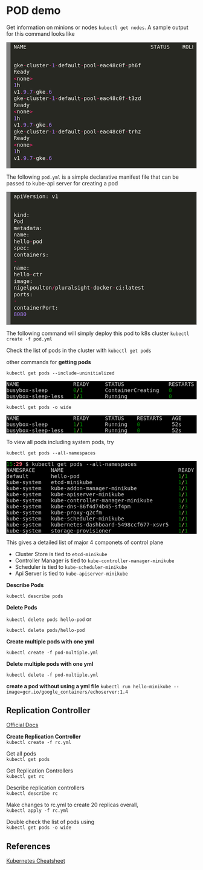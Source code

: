 # POD demo

Get information on minions or nodes `kubectl get nodes`. A sample output for this command looks like

<!-- HTML generated using hilite.me --><div style="background: #272822; overflow:auto;width:auto;border:solid gray;border-width:.1em .1em .1em .8em;padding:.2em .6em;"><pre style="margin: 0; line-height: 125%"><span style="color: #f8f8f2">NAME</span>                                       <span style="color: #f8f8f2">STATUS</span>    <span style="color: #f8f8f2">ROLES</span>     <span style="color: #f8f8f2">AGE</span>       <span style="color: #f8f8f2">VERSION</span>
<span style="color: #f8f8f2">gke</span><span style="color: #f92672">-</span><span style="color: #f8f8f2">cluster</span><span style="color: #f92672">-</span><span style="color: #ae81ff">1</span><span style="color: #f92672">-</span><span style="color: #f8f8f2">default</span><span style="color: #f92672">-</span><span style="color: #f8f8f2">pool</span><span style="color: #f92672">-</span><span style="color: #f8f8f2">eac48c0f</span><span style="color: #f92672">-</span><span style="color: #f8f8f2">ph6f</span>   <span style="color: #f8f8f2">Ready</span>     <span style="color: #f92672">&lt;</span><span style="color: #f8f8f2">none</span><span style="color: #f92672">&gt;</span>    <span style="color: #ae81ff">1</span><span style="color: #f8f8f2">h</span>        <span style="color: #f8f8f2">v1</span><span style="color: #f92672">.</span><span style="color: #ae81ff">9.7</span><span style="color: #f92672">-</span><span style="color: #f8f8f2">gke</span><span style="color: #f92672">.</span><span style="color: #ae81ff">6</span>
<span style="color: #f8f8f2">gke</span><span style="color: #f92672">-</span><span style="color: #f8f8f2">cluster</span><span style="color: #f92672">-</span><span style="color: #ae81ff">1</span><span style="color: #f92672">-</span><span style="color: #f8f8f2">default</span><span style="color: #f92672">-</span><span style="color: #f8f8f2">pool</span><span style="color: #f92672">-</span><span style="color: #f8f8f2">eac48c0f</span><span style="color: #f92672">-</span><span style="color: #f8f8f2">t3zd</span>   <span style="color: #f8f8f2">Ready</span>     <span style="color: #f92672">&lt;</span><span style="color: #f8f8f2">none</span><span style="color: #f92672">&gt;</span>    <span style="color: #ae81ff">1</span><span style="color: #f8f8f2">h</span>        <span style="color: #f8f8f2">v1</span><span style="color: #f92672">.</span><span style="color: #ae81ff">9.7</span><span style="color: #f92672">-</span><span style="color: #f8f8f2">gke</span><span style="color: #f92672">.</span><span style="color: #ae81ff">6</span>
<span style="color: #f8f8f2">gke</span><span style="color: #f92672">-</span><span style="color: #f8f8f2">cluster</span><span style="color: #f92672">-</span><span style="color: #ae81ff">1</span><span style="color: #f92672">-</span><span style="color: #f8f8f2">default</span><span style="color: #f92672">-</span><span style="color: #f8f8f2">pool</span><span style="color: #f92672">-</span><span style="color: #f8f8f2">eac48c0f</span><span style="color: #f92672">-</span><span style="color: #f8f8f2">trhz</span>   <span style="color: #f8f8f2">Ready</span>     <span style="color: #f92672">&lt;</span><span style="color: #f8f8f2">none</span><span style="color: #f92672">&gt;</span>    <span style="color: #ae81ff">1</span><span style="color: #f8f8f2">h</span>        <span style="color: #f8f8f2">v1</span><span style="color: #f92672">.</span><span style="color: #ae81ff">9.7</span><span style="color: #f92672">-</span><span style="color: #f8f8f2">gke</span><span style="color: #f92672">.</span><span style="color: #ae81ff">6</span>
</pre></div>

The following `pod.yml` is a simple declarative manifest file that can be passed to kube-api server for creating a pod

<!-- HTML generated using hilite.me --><div style="background: #272822; overflow:auto;width:auto;border:solid gray;border-width:.1em .1em .1em .8em;padding:.2em .6em;"><pre style="margin: 0; line-height: 125%"><span style="color: #f8f8f2">apiVersion:</span> <span style="color: #f8f8f2">v1</span>
<span style="color: #f8f8f2">kind:</span> <span style="color: #f8f8f2">Pod</span>
<span style="color: #f8f8f2">metadata:</span>
  <span style="color: #f8f8f2">name:</span> <span style="color: #f8f8f2">hello</span><span style="color: #f92672">-</span><span style="color: #f8f8f2">pod</span>
<span style="color: #f8f8f2">spec:</span>
  <span style="color: #f8f8f2">containers:</span>
  <span style="color: #f92672">-</span> <span style="color: #f8f8f2">name:</span> <span style="color: #f8f8f2">hello</span><span style="color: #f92672">-</span><span style="color: #f8f8f2">ctr</span>
    <span style="color: #f8f8f2">image:</span> <span style="color: #f8f8f2">nigelpoulton</span><span style="color: #f92672">/</span><span style="color: #f8f8f2">pluralsight</span><span style="color: #f92672">-</span><span style="color: #f8f8f2">docker</span><span style="color: #f92672">-</span><span style="color: #f8f8f2">ci:latest</span>
    <span style="color: #f8f8f2">ports:</span>
    <span style="color: #f92672">-</span> <span style="color: #f8f8f2">containerPort:</span> <span style="color: #ae81ff">8080</span>
</pre></div>

The following command will simply deploy this pod to k8s cluster
`kubectl create -f pod.yml` 

Check the list of pods in the cluster with
`kubectl get pods`

other commands for __getting pods__

`kubectl get pods --include-uninitialized`

<pre style='color:#d1d1d1;background:#000000;'>NAME                 READY     STATUS              RESTARTS   AGE
busybox-sleep        <span style='color:#008c00; '>0</span><span style='color:#d2cd86; '>/</span><span style='color:#008c00; '>1</span>       ContainerCreating   <span style='color:#008c00; '>0</span>          2s
busybox-sleep-less   <span style='color:#008c00; '>1</span><span style='color:#d2cd86; '>/</span><span style='color:#008c00; '>1</span>       Running             <span style='color:#008c00; '>0</span>          2s
</pre>

`kubectl get pods -o wide`

<pre style='color:#d1d1d1;background:#000000;'>NAME                 READY     STATUS    RESTARTS   AGE       IP           NODE
busybox-sleep        <span style='color:#008c00; '>1</span><span style='color:#d2cd86; '>/</span><span style='color:#008c00; '>1</span>       Running   <span style='color:#008c00; '>0</span>          52s       <span style='color:#009f00; '>172.17</span><span style='color:#d2cd86; '>.</span><span style='color:#009f00; '>0.5</span>   minikube
busybox-sleep-less   <span style='color:#008c00; '>1</span><span style='color:#d2cd86; '>/</span><span style='color:#008c00; '>1</span>       Running   <span style='color:#008c00; '>0</span>          52s       <span style='color:#009f00; '>172.17</span><span style='color:#d2cd86; '>.</span><span style='color:#009f00; '>0.4</span>   minikube
</pre>

To view all pods including system pods, try

`kubectl get pods --all-namespaces`

<pre style='color:#d1d1d1;background:#000000;'><span style='color:#008c00; '>15</span><span style='color:#e66170; font-weight:bold; '>:29</span> $ kubectl get pods --all-namespaces
NAMESPACE     NAME                                    READY     STATUS    RESTARTS   AGE
default       hello-pod                               <span style='color:#008c00; '>1</span><span style='color:#d2cd86; '>/</span><span style='color:#008c00; '>1</span>       Running   <span style='color:#008c00; '>0</span>          5h
kube-system   etcd-minikube                           <span style='color:#008c00; '>1</span><span style='color:#d2cd86; '>/</span><span style='color:#008c00; '>1</span>       Running   <span style='color:#008c00; '>0</span>          23h
kube-system   kube-addon-manager-minikube             <span style='color:#008c00; '>1</span><span style='color:#d2cd86; '>/</span><span style='color:#008c00; '>1</span>       Running   <span style='color:#008c00; '>0</span>          23h
kube-system   kube-apiserver-minikube                 <span style='color:#008c00; '>1</span><span style='color:#d2cd86; '>/</span><span style='color:#008c00; '>1</span>       Running   <span style='color:#008c00; '>0</span>          23h
kube-system   kube-controller-manager-minikube        <span style='color:#008c00; '>1</span><span style='color:#d2cd86; '>/</span><span style='color:#008c00; '>1</span>       Running   <span style='color:#008c00; '>0</span>          23h
kube-system   kube-dns-86f4d74b45-sf4pm               <span style='color:#008c00; '>3</span><span style='color:#d2cd86; '>/</span><span style='color:#008c00; '>3</span>       Running   <span style='color:#008c00; '>0</span>          23h
kube-system   kube-proxy-q2cfm                        <span style='color:#008c00; '>1</span><span style='color:#d2cd86; '>/</span><span style='color:#008c00; '>1</span>       Running   <span style='color:#008c00; '>0</span>          23h
kube-system   kube-scheduler-minikube                 <span style='color:#008c00; '>1</span><span style='color:#d2cd86; '>/</span><span style='color:#008c00; '>1</span>       Running   <span style='color:#008c00; '>0</span>          23h
kube-system   kubernetes-dashboard-5498ccf677-xsvr5   <span style='color:#008c00; '>1</span><span style='color:#d2cd86; '>/</span><span style='color:#008c00; '>1</span>       Running   <span style='color:#008c00; '>0</span>          23h
kube-system   storage-provisioner                     <span style='color:#008c00; '>1</span><span style='color:#d2cd86; '>/</span><span style='color:#008c00; '>1</span>       Running   <span style='color:#008c00; '>0</span>          23h
</pre>

This gives a detailed list of major 4 componets of control plane
- Cluster Store is tied to `etcd-minikube`
- Controller Manager is tied to `kube-controller-manager-minikube`
- Scheduler is tied to `kube-scheduler-minikube`
- Api Server is tied to `kube-apiserver-minikube`

**Describe Pods**

`kubectl describe pods`

**Delete Pods**

`kubectl delete pods hello-pod` or

`kubectl delete pods/hello-pod`

**Create multiple pods with one yml**

`kubectl create -f pod-multiple.yml`

**Delete multiple pods with one yml**

`kubectl delete -f pod-multiple.yml`

**create a pod without using a yml file**
`kubectl run hello-minikube --image=gcr.io/google_containers/echoserver:1.4`

## Replication Controller

[Official Docs](https://kubernetes.io/docs/concepts/workloads/controllers/replicationcontroller/)

**Create Replication Controller**\
`kubectl create -f rc.yml`

Get all pods\
`kubectl get pods`

Get Replication Controllers\
`kubectl get rc`

Describe replication controllers\
`kubectl describe rc`

Make changes to rc.yml to create 20 replicas overall,\
`kubectl apply -f rc.yml`

Double check the list of pods using\
`kubectl get pods -o wide`

## References

[Kubernetes Cheatsheet](https://kubernetes.io/docs/reference/kubectl/cheatsheet/)

